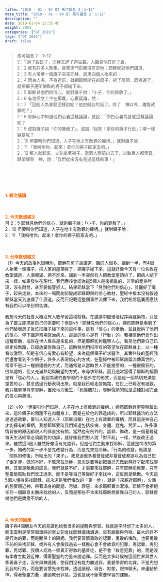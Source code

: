 ```yaml
---
title: "2019 - 01 - 04 QT 馬可福音 2：1~12"
meta_title: "2019 - 01 - 04 QT 馬可福音 2：1~12"
description: ""
date: 2019-01-04 12:55:45
weight: 5951
categories: ["QT 2019"]
tags: ["QT 2019"]
draft: false
---
```


<blockquote>馬可福音 2：1~12<br />
2：1 過了些日子，耶穌又進了迦百農。人聽見他在房子裏，<br />
2：2 就有許多人聚集，甚至連門前都沒有空地；耶穌就對他們講道。<br />
2：3 有人帶著一個癱子來見耶穌，是用四個人抬來的；<br />
2：4 因為人多，不得近前，就把耶穌所在的房子，拆了房頂，既拆通了，就把癱子連所躺臥的褥子都縋下來。<br />
2：5 耶穌見他們的信心，就對癱子說：「小子，你的罪赦了。」<br />
2：6 有幾個文士坐在那裏，心裏議論，說：<br />
2：7 「這個人為甚麼這樣說呢？他說僭妄的話了。除了　神以外，誰能赦罪呢？」<br />
2：8 耶穌心中知道他們心裏這樣議論，就說：「你們心裏為甚麼這樣議論呢？<br />
2：9 或對癱子說『你的罪赦了』，或說『起來！拿你的褥子行走』；哪一樣容易呢？<br />
2：10 但要叫你們知道，人子在地上有赦罪的權柄。」就對癱子說：<br />
2：11 「我吩咐你，起來！拿你的褥子回家去吧。」<br />
2：12 那人就起來，立刻拿著褥子，當眾人面前出去了，以致眾人都驚奇，歸榮耀與　神，說：「我們從來沒有見過這樣的事！」</blockquote><br />
&nbsp;<br />
<br />
&nbsp;<br />
<br />
<span style="color: #ff6600;"><strong>1. </strong><strong>經文誦讀</strong></span><br />
<br />
<span style="color: #ff6600;"><strong> </strong></span><br />
<br />
<span style="color: #ff6600;"><strong>2. 今天默想</strong><strong>經文<br />
</strong></span>可 2：5 耶穌見他們的信心，就對癱子說：「小子，你的罪赦了。」<br />
2：10 但要叫你們知道，人子在地上有赦罪的權柄。」就對癱子說：<br />
2：11 「我吩咐你，起來！拿你的褥子回家去吧。」<br />
<br />
&nbsp;<br />
<br />
<span style="color: #ff6600;"><strong>3. 分享默想經文<br />
</strong></span>（1）今天的故事也很特別，耶穌在房子裏講道，聽的人很多。講到一半，有4個人抬著一個癱子，把人家的屋頂拆了，把癱子縋下來。這就好像今天有一位名牧在教堂講道，人潮爆滿，擠不進來，講到一半突然有人把教堂屋頂拆了，把病人縋下來一樣。如果發生在現代，我們應該會認為這5個人是來搗亂的，非常的粗俗無理，沒有耐性，甚至要報警抓人。結果耶穌當下「見到他們的信心」，並醫好了癱子，起來走路。本來的一場鬧劇卻變成耶穌即興的信心教材，聖經中根本沒有敘述耶穌當天到底講了什麼道，反而只記載這整個事件流傳下來，我們相信這裏面應該有我們可以學到的功課。<br />
<br />
我想今天的社會大概沒有人敢學習這種榜樣，在講道中間破壞程序與建築物，只是為了要立即滿足自己的需要吧？但是v5「耶穌見他們的信心」，顯然耶穌是看到了他們破壞房子急忙把癱子縋下來的這件事，是有「信心」的舉動，並且悅納了他們的信心，停下講道當場醫治病人，這裏的信心是有「行動」的。我相信他們會作出這種舉動，或許在世人看來是來亂的，但是耶穌能夠鑑察人心，看見他們靠自己已經走投無路，已經放棄倚靠自己，這時候他們把所有的寄望放在耶穌身上，以一種看似激烈，卻是有信心有愛心有盼望，來為這個癱子祈求醫治。其實往後的聖經我們還會看到不少例子，許多人表現信心的方式，在聖經中被耶穌誇獎流傳萬世的，常常不是以一種很禮貌的方式，而通常是以當時世人不能接受的，一種很瘋狂的，很無禮的，但又充滿熱切與盼望的方式，來尋求耶穌，而且通常獲得了耶穌的稱讚是有「信心的人」。我認為我們要學習的不是外在的形式，而是從一個熱切充滿信望愛的心，甚至透過行動表現出來，就是我已經走投無路，在世上已經沒有拯救，我只能單單尋求耶穌，置死地而後生，「死纏爛打」，耶穌悅納的就是這種對祂完全的信心與熱情。<br />
<br />
（2）v10 「但要叫你們知道，人子在地上有赦罪的權柄。」顯然耶穌靠聖靈察驗出來，這位癱子的問題不在肉體身上，而是在於他的罪造成的，所以耶穌醫治的方法是透過赦罪，要叫人知道人子（耶穌自稱）在地上有赦罪的權柄，而且這是神自己才能擁有的權柄。我想耶穌要叫我們知道包括疾病、身體、趕鬼、咒詛…，許多事情背後的原因都跟人的罪直接有關，當然也有例外的。認罪、悔改，是一個基督徒每天生活經常必須面對的功課，就好像我們對人說「對不起」一樣，然後改正過來。雖然這5個人雖然好像沒有先認罪，但是他們主動來找耶穌，這就是悔改的第一步。悔改的第一步不是先改變行為，而是先來找耶穌。「行為的改變」應該是「關係的修復」所結出的「果子」。我見過很多基督徒或非基督徒都誤以為自己犯了很多罪，做的不好，不敢來找耶穌，意思是要等到把自己先做到夠好才配來找耶穌，其實是驕傲的謊言。我們就是不好，才需要來找耶穌，只有耶穌能赦罪，只有聖靈能幫助我們改正過來，而不是等自己等變好才來找神，這反而是驕傲。今天這5個人懂得來找耶穌，這永遠是我們悔改的「第一步」，就是「來親近耶穌」，火熱的想要親近神，帶著滿身的問題、污穢、罪惡，來求耶穌寶血潔淨。耶穌不會拒絕任何一個願意主動來找祂的人，反而是那些不肯來找耶穌想要靠自己的人，耶穌責備他們是驕傲不信的人。<br />
<br />
&nbsp;<br />
<br />
<span style="color: #ff6600;"><strong>4. 今天的回應<br />
</strong></span>癱子與4個朋友今天的見證也給我很多的提醒與學習。我就是平時想了太多的人，而玉雲則是常常很單純的就立刻會找耶穌講話溝通，沒有距離與包袱。最大的罪不是行為的罪，而是關係上的隔絕。我們要習慣勇敢的認罪，勇敢的悔改，也要勇敢不恥的來找耶穌。或許有人會像我過去一樣擔心會不會故意的犯罪，再認罪，再犯罪，再認罪。我個人認為一個真正得救的基督徒，是不會「故意犯罪」的，而是沒有學會主動親近神，得著聖靈的力量來勝過罪。反而是太多時候被這個世界與世人牽著鼻子走，沒有與神連結，使我們沒有能力勝過罪。我要學習的功課，不是先想到我的行為，而是要習慣先來找神，透過讀經、禱告、默想，跟神聊天，來連結於神，得著聖靈力量，勝過軟弱罪惡，這也是我不斷需要學習的課題。<br />
<br />
&nbsp;
        